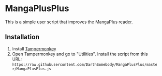 # MangaPlusPlus
This is a simple user script that improves the MangaPlus reader.

## Installation
1. Install [Tampermonkey](URL=https://www.tampermonkey.net/)
2. Open Tampermonkey and go to "Utilities". Install the script from this URL: `https://raw.githubusercontent.com/DarthSomebody/MangaPlusPlus/master/MangaPlusPlus.js`
